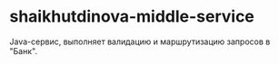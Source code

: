 # shaikhutdinova-middle-service
Java-cервис, выполняет валидацию и маршрутизацию запросов в "Банк".
